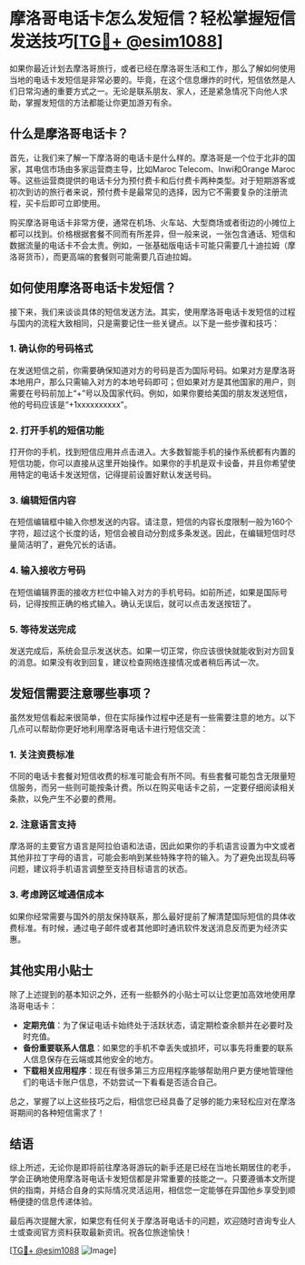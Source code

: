 # 摩洛哥电话卡怎么发短信？轻松掌握短信发送技巧[[TG💪+ @esim1088](https://t.me/s/esim1088)]

如果你最近计划去摩洛哥旅行，或者已经在摩洛哥生活和工作，那么了解如何使用当地的电话卡发短信是非常必要的。毕竟，在这个信息爆炸的时代，短信依然是人们日常沟通的重要方式之一。无论是联系朋友、家人，还是紧急情况下向他人求助，掌握发短信的方法都能让你更加游刃有余。

## 什么是摩洛哥电话卡？

首先，让我们来了解一下摩洛哥的电话卡是什么样的。摩洛哥是一个位于北非的国家，其电信市场由多家运营商主导，比如Maroc Telecom、Inwi和Orange Maroc等。这些运营商提供的电话卡分为预付费卡和后付费卡两种类型。对于短期游客或初次到访的旅行者来说，预付费卡是最常见的选择，因为它不需要复杂的注册流程，买卡后即可立即使用。

购买摩洛哥电话卡非常方便，通常在机场、火车站、大型商场或者街边的小摊位上都可以找到。价格根据套餐不同而有所差异，但一般来说，一张包含通话、短信和数据流量的电话卡不会太贵。例如，一张基础版电话卡可能只需要几十迪拉姆（摩洛哥货币），而更高端的套餐则可能需要几百迪拉姆。

## 如何使用摩洛哥电话卡发短信？

接下来，我们来谈谈具体的短信发送方法。其实，使用摩洛哥电话卡发短信的过程与国内的流程大致相同，只是需要记住一些关键点。以下是一些步骤和技巧：

### 1. 确认你的号码格式

在发送短信之前，你需要确保知道对方的号码是否为国际号码。如果对方是摩洛哥本地用户，那么只需输入对方的本地号码即可；但如果对方是其他国家的用户，则需要在号码前加上“+”号以及国家代码。例如，如果你要给美国的朋友发送短信，他的号码应该是“+1xxxxxxxxxx”。

### 2. 打开手机的短信功能

打开你的手机，找到短信应用并点击进入。大多数智能手机的操作系统都有内置的短信功能，你可以直接从这里开始操作。如果你的手机是双卡设备，并且你希望使用特定的电话卡发送短信，记得提前设置好默认发送号码。

### 3. 编辑短信内容

在短信编辑框中输入你想发送的内容。请注意，短信的内容长度限制一般为160个字符，超过这个长度的话，短信会被自动分割成多条发送。因此，在编辑短信时尽量简洁明了，避免冗长的话语。

### 4. 输入接收方号码

在短信编辑界面的接收方栏位中输入对方的手机号码。如前所述，如果是国际号码，记得按照正确的格式输入。确认无误后，就可以点击发送按钮了。

### 5. 等待发送完成

发送完成后，系统会显示发送状态。如果一切正常，你应该很快就能收到对方回复的消息。如果没有收到回复，建议检查网络连接情况或者稍后再试一次。

## 发短信需要注意哪些事项？

虽然发短信看起来很简单，但在实际操作过程中还是有一些需要注意的地方。以下几点可以帮助你更好地利用摩洛哥电话卡进行短信交流：

### 1. 关注资费标准

不同的电话卡套餐对短信收费的标准可能会有所不同。有些套餐可能包含无限量短信服务，而另一些则可能按条计费。所以在购买电话卡之前，一定要仔细阅读相关条款，以免产生不必要的费用。

### 2. 注意语言支持

摩洛哥的主要官方语言是阿拉伯语和法语，因此如果你的手机语言设置为中文或者其他非拉丁字母的语言，可能会影响到某些特殊字符的输入。为了避免出现乱码等问题，建议将手机语言调整至支持目标语言的状态。

### 3. 考虑跨区域通信成本

如果你经常需要与国外的朋友保持联系，那么最好提前了解清楚国际短信的具体收费标准。有时候，通过电子邮件或者其他即时通讯软件发送消息反而更为经济实惠。

## 其他实用小贴士

除了上述提到的基本知识之外，还有一些额外的小贴士可以让您更加高效地使用摩洛哥电话卡：

- **定期充值**：为了保证电话卡始终处于活跃状态，请定期检查余额并在必要时及时充值。
- **备份重要联系人信息**：如果您的手机不幸丢失或损坏，可以事先将重要的联系人信息保存在云端或其他安全的地方。
- **下载相关应用程序**：现在有很多第三方应用程序能够帮助用户更方便地管理他们的电话卡账户信息，不妨尝试一下看看是否适合自己。

总之，掌握了以上这些技巧之后，相信您已经具备了足够的能力来轻松应对在摩洛哥期间的各种短信需求了！

## 结语

综上所述，无论你是即将前往摩洛哥游玩的新手还是已经在当地长期居住的老手，学会正确地使用摩洛哥电话卡发短信都是非常重要的技能之一。只要遵循本文所提供的指南，并结合自身的实际情况灵活运用，相信您一定能够在异国他乡享受到顺畅便捷的信息传递体验。

最后再次提醒大家，如果您有任何关于摩洛哥电话卡的问题，欢迎随时咨询专业人士或查阅官方资料获取最新资讯。祝各位旅途愉快！

[[TG💪+ @esim1088](https://t.me/s/esim1088) ![Image](https://i.postimg.cc/4NQfJmqS/Snipaste-2025-05-13-00-14-12.png)]